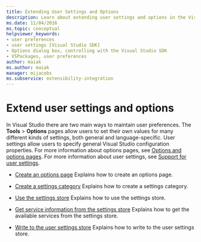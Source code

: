 ```yaml
---
title: Extending User Settings and Options
description: Learn about extending user settings and options in the Visual Studio SDK by using the resources in this article.
ms.date: 11/04/2016
ms.topic: conceptual
helpviewer_keywords:
- user preferences
- user settings [Visual Studio SDK]
- Options dialog box, controlling with the Visual Studio SDK
- VSPackages, user preferences
author: maiak
ms.author: maiak
manager: mijacobs
ms.subservice: extensibility-integration
---
```

# Extend user settings and options

In Visual Studio there are two main ways to maintain user preferences. The **Tools** > **Options** pages allow users to set their own values for many different kinds of settings, both general and language-specific. User settings allow users to specify general Visual Studio configuration properties. For more information about options pages, see [Options and options pages](../extensibility/internals/options-and-options-pages.md). For more information about user settings, see [Support for user settings](../extensibility/internals/support-for-user-settings.md).

- [Create an options page](../extensibility/creating-an-options-page.md)
 Explains how to create an options page.

- [Create a settings category](../extensibility/creating-a-settings-category.md)
 Explains how to create a settings category.

- [Use the settings store](../extensibility/using-the-settings-store.md)
 Explains how to use the settings store.

- [Get service information from the settings store](../extensibility/getting-service-information-from-the-settings-store.md)
 Explains how to get the available services from the settings store.

- [Write to the user settings store](../extensibility/writing-to-the-user-settings-store.md)
 Explains how to write to the user settings store.
